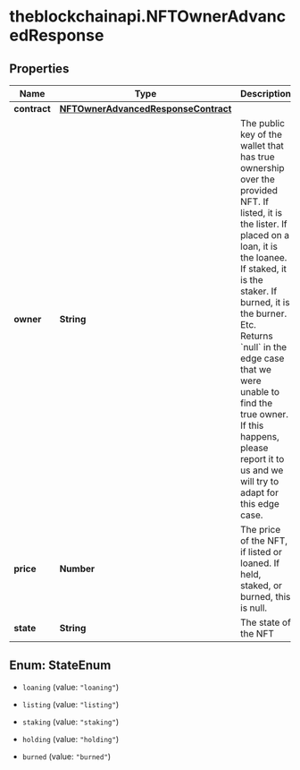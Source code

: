 # theblockchainapi.NFTOwnerAdvancedResponse

## Properties

Name | Type | Description | Notes
------------ | ------------- | ------------- | -------------
**contract** | [**NFTOwnerAdvancedResponseContract**](NFTOwnerAdvancedResponseContract.md) |  | [optional] 
**owner** | **String** | The public key of the wallet that has true ownership over the provided NFT. If listed, it is the lister. If placed on a loan, it is the loanee. If staked, it is the staker. If burned, it is the burner. Etc. Returns &#x60;null&#x60; in the edge case that we were unable to find the true owner. If this happens, please report it to us and we will try to adapt for this edge case.  | [optional] 
**price** | **Number** | The price of the NFT, if listed or loaned. If held, staked, or burned, this is null. | [optional] 
**state** | **String** | The state of the NFT | [optional] 



## Enum: StateEnum


* `loaning` (value: `"loaning"`)

* `listing` (value: `"listing"`)

* `staking` (value: `"staking"`)

* `holding` (value: `"holding"`)

* `burned` (value: `"burned"`)





